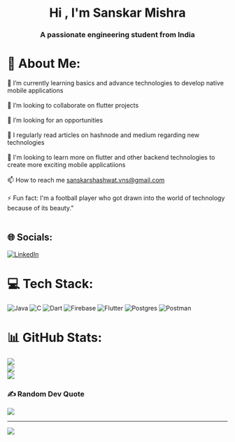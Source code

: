 <h1 align="center">Hi , I'm Sanskar Mishra</h1>
<h3 align="center">A passionate engineering student from India</h3>

# 💫 About Me:
🌱 I’m currently learning basics and advance technologies to develop native mobile applications<br><br>👯 I’m looking to collaborate on flutter projects<br><br>🤝 I’m looking for an opportunities<br><br>📝 I regularly read articles on hashnode and medium regarding new technologies<br><br>💬 I'm looking to learn more on flutter and other backend technologies to create more exciting mobile applicatiions<br><br>📫 How to reach me sanskarshashwat.vns@gmail.com<br><br>⚡ Fun fact: I'm a football player who got drawn into the world of technology because of its beauty."<br><br>


## 🌐 Socials:
[![LinkedIn](https://img.shields.io/badge/LinkedIn-%230077B5.svg?logo=linkedin&logoColor=white)](https://linkedin.com/in/https://www.linkedin.com/in/sanskar-mishra-4915b621b/) 

# 💻 Tech Stack:
![Java](https://img.shields.io/badge/java-%23ED8B00.svg?style=for-the-badge&logo=openjdk&logoColor=white) ![C](https://img.shields.io/badge/c-%2300599C.svg?style=for-the-badge&logo=c&logoColor=white) ![Dart](https://img.shields.io/badge/dart-%230175C2.svg?style=for-the-badge&logo=dart&logoColor=white) ![Firebase](https://img.shields.io/badge/firebase-%23039BE5.svg?style=for-the-badge&logo=firebase) ![Flutter](https://img.shields.io/badge/Flutter-%2302569B.svg?style=for-the-badge&logo=Flutter&logoColor=white) ![Postgres](https://img.shields.io/badge/postgres-%23316192.svg?style=for-the-badge&logo=postgresql&logoColor=white) ![Postman](https://img.shields.io/badge/Postman-FF6C37?style=for-the-badge&logo=postman&logoColor=white)
# 📊 GitHub Stats:
![](https://github-readme-stats.vercel.app/api?username=sanskarfcb&theme=dark&hide_border=false&include_all_commits=false&count_private=false)<br/>
![](https://github-readme-streak-stats.herokuapp.com/?user=sanskarfcb&theme=dark&hide_border=false)<br/>
![](https://github-readme-stats.vercel.app/api/top-langs/?username=sanskarfcb&theme=dark&hide_border=false&include_all_commits=false&count_private=false&layout=compact)

### ✍️ Random Dev Quote
![](https://quotes-github-readme.vercel.app/api?type=horizontal&theme=radical)

---
[![](https://visitcount.itsvg.in/api?id=sanskarfcb&icon=0&color=0)](https://visitcount.itsvg.in)

<!-- Proudly created with GPRM ( https://gprm.itsvg.in ) -->
